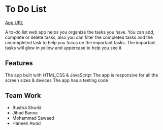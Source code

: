 # To Do List 
[App URL](https://webahead8.github.io/TDD-ToDoDo-List/)

A to-do list web app helps you organize the tasks you have. You can add, complete or delete tasks, also you can filter the completed tasks and the uncompleted task to help you focus on the important tasks. The important tasks will glow in yellow and uppercase to help you see it.

## Features

The app built with HTML,CSS & JavaScript
The app is responsive for all the screen sizes & devices
The app has a testing code 

## Team Work

* Bushra Shwiki
* Jihad Banna
* Mohammad Sawaed
* Haneen Awad
